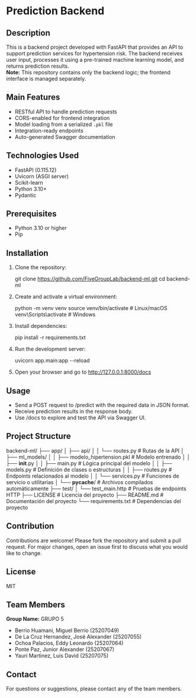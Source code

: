 # Prediction Backend

## Description

This is a backend project developed with FastAPI that provides an API to support prediction services for hypertension risk. The backend receives user input, processes it using a pre-trained machine learning model, and returns prediction results.  
**Note:** This repository contains only the backend logic; the frontend interface is managed separately.

## Main Features

- RESTful API to handle prediction requests
- CORS-enabled for frontend integration
- Model loading from a serialized `.pkl` file
- Integration-ready endpoints
- Auto-generated Swagger documentation

## Technologies Used

- FastAPI (0.115.12)
- Uvicorn (ASGI server)
- Scikit-learn
- Python 3.10+
- Pydantic

## Prerequisites

- Python 3.10 or higher
- Pip

## Installation

1. Clone the repository:

   git clone https://github.com/FiveGroupLab/backend-ml.git
   cd backend-ml

2. Create and activate a virtual environment:

   python -m venv venv
   source venv/bin/activate     # Linux/macOS
   venv\Scripts\activate        # Windows

3. Install dependencies:

   pip install -r requirements.txt

4. Run the development server:

   uvicorn app.main:app --reload

5. Open your browser and go to http://127.0.0.1:8000/docs

## Usage

- Send a POST request to /predict with the required data in JSON format.
- Receive prediction results in the response body.
- Use /docs to explore and test the API via Swagger UI.

## Project Structure

backend-ml/
├── app/
│   ├── api/
│   │   └── routes.py           # Rutas de la API
│   ├── ml_models/
│   │   ├── modelo_hipertension.pkl  # Modelo entrenado
│   │   ├── __init__.py
│   │   ├── main.py             # Lógica principal del modelo
│   │   ├── models.py           # Definición de clases o estructuras
│   │   ├── routes.py           # Endpoints relacionados al modelo
│   │   └── services.py         # Funciones de servicio o utilitarias
│   └── __pycache__/            # Archivos compilados automáticamente
├── test/
│   └── test_main.http          # Pruebas de endpoints HTTP
├── LICENSE                     # Licencia del proyecto
├── README.md                   # Documentación del proyecto
└── requirements.txt            # Dependencias del proyecto

## Contribution

Contributions are welcome! Please fork the repository and submit a pull request. For major changes, open an issue first to discuss what you would like to change.

## License

MIT

## Team Members

**Group Name:** GRUPO 5

- Berrio Huamani, Miguel Berrio (25207049)
- De La Cruz Hernandez, José Alexander (25207055)
- Ochoa Palacios, Eddy Leonardo (25207064)
- Ponte Paz, Junior Alexander (25207067)
- Yauri Martinez, Luis David (25207075)

## Contact

For questions or suggestions, please contact any of the team members.
